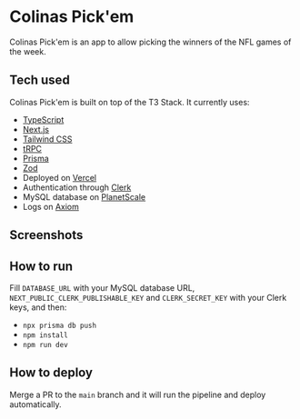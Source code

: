 # Colinas Pick'em

Colinas Pick'em is an app to allow picking the winners of the NFL games of the week.

## Tech used

Colinas Pick'em is built on top of the T3 Stack. It currently uses:

- [TypeScript](https://www.typescriptlang.org/)
- [Next.js](https://nextjs.org)
- [Tailwind CSS](https://tailwindcss.com)
- [tRPC](https://trpc.io)
- [Prisma](https://prisma.io)
- [Zod](https://github.com/colinhacks/zod)
- Deployed on [Vercel](https://vercel.com/)
- Authentication through [Clerk](https://clerk.com/)
- MySQL database on [PlanetScale](https://planetscale.com/)
- Logs on [Axiom](https://axiom.co/)

## Screenshots

## How to run

Fill `DATABASE_URL` with your MySQL database URL, `NEXT_PUBLIC_CLERK_PUBLISHABLE_KEY` and `CLERK_SECRET_KEY` with your Clerk keys, and then:

- `npx prisma db push`
- `npm install`
- `npm run dev`

## How to deploy

Merge a PR to the `main` branch and it will run the pipeline and deploy automatically.
